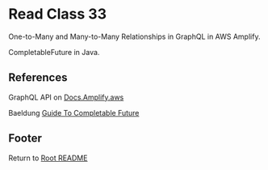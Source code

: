 # Read Class 33

One-to-Many and Many-to-Many Relationships in GraphQL in AWS Amplify.

CompletableFuture in Java.

## References

GraphQL API on [Docs.Amplify.aws](https://docs.amplify.aws/cli/graphql/data-modeling/#has-many-relationship)

Baeldung [Guide To Completable Future](https://www.baeldung.com/java-completablefuture)

## Footer

Return to [Root README](../README.md)
